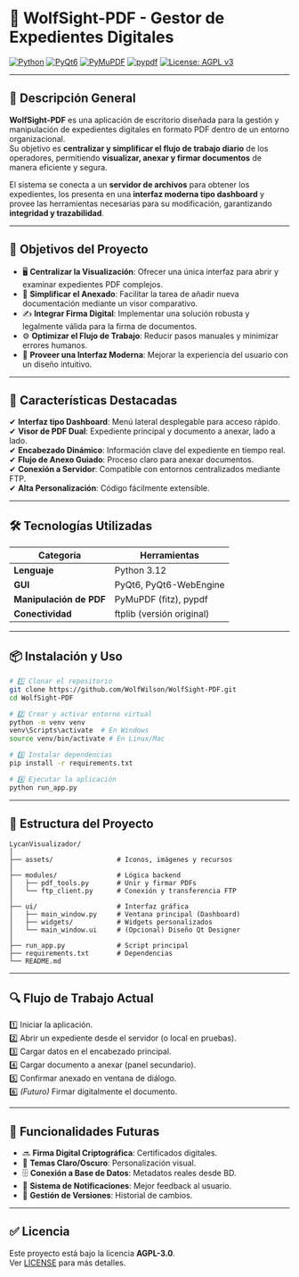 # 🐺 WolfSight-PDF - Gestor de Expedientes Digitales

[![Python](https://img.shields.io/badge/Python-3.12-blue?logo=python&logoColor=white)](https://www.python.org/)
[![PyQt6](https://img.shields.io/badge/PyQt6-GUI-green?logo=qt&logoColor=white)](https://riverbankcomputing.com/software/pyqt/)
[![PyMuPDF](https://img.shields.io/badge/PyMuPDF-PDF-orange)](https://pymupdf.readthedocs.io/)
[![pypdf](https://img.shields.io/badge/pypdf-PDF-red)](https://pypdf.readthedocs.io/)
[![License: AGPL v3](https://img.shields.io/badge/License-AGPL_v3-blue.svg)](LICENSE)

---

## 📢 Descripción General

**WolfSight-PDF** es una aplicación de escritorio diseñada para la gestión y manipulación de expedientes digitales en formato PDF dentro de un entorno organizacional.  
Su objetivo es **centralizar y simplificar el flujo de trabajo diario** de los operadores, permitiendo **visualizar, anexar y firmar documentos** de manera eficiente y segura.

El sistema se conecta a un **servidor de archivos** para obtener los expedientes, los presenta en una **interfaz moderna tipo dashboard** y provee las herramientas necesarias para su modificación, garantizando **integridad y trazabilidad**.

---

## 🚀 Objetivos del Proyecto

- 🖥️ **Centralizar la Visualización**: Ofrecer una única interfaz para abrir y examinar expedientes PDF complejos.  
- 📎 **Simplificar el Anexado**: Facilitar la tarea de añadir nueva documentación mediante un visor comparativo.  
- ✍️ **Integrar Firma Digital**: Implementar una solución robusta y legalmente válida para la firma de documentos.  
- ⚙️ **Optimizar el Flujo de Trabajo**: Reducir pasos manuales y minimizar errores humanos.  
- 🎨 **Proveer una Interfaz Moderna**: Mejorar la experiencia del usuario con un diseño intuitivo.

---

## 🧩 Características Destacadas

✔ **Interfaz tipo Dashboard**: Menú lateral desplegable para acceso rápido.  
✔ **Visor de PDF Dual**: Expediente principal y documento a anexar, lado a lado.  
✔ **Encabezado Dinámico**: Información clave del expediente en tiempo real.  
✔ **Flujo de Anexo Guiado**: Proceso claro para anexar documentos.  
✔ **Conexión a Servidor**: Compatible con entornos centralizados mediante FTP.  
✔ **Alta Personalización**: Código fácilmente extensible.

---

## 🛠️ Tecnologías Utilizadas

| Categoría | Herramientas |
|-----------|--------------|
| **Lenguaje** | Python 3.12 |
| **GUI** | PyQt6, PyQt6-WebEngine |
| **Manipulación de PDF** | PyMuPDF (fitz), pypdf |
| **Conectividad** | ftplib (versión original) |

---

## 📦 Instalación y Uso

```bash
# 1️⃣ Clonar el repositorio
git clone https://github.com/WolfWilson/WolfSight-PDF.git
cd WolfSight-PDF

# 2️⃣ Crear y activar entorno virtual
python -m venv venv
venv\Scripts\activate  # En Windows
source venv/bin/activate # En Linux/Mac

# 3️⃣ Instalar dependencias
pip install -r requirements.txt

# 4️⃣ Ejecutar la aplicación
python run_app.py
```

---

## 📂 Estructura del Proyecto

```
LycanVisualizador/
│
├── assets/                # Iconos, imágenes y recursos
│
├── modules/               # Lógica backend
│   ├── pdf_tools.py       # Unir y firmar PDFs
│   └── ftp_client.py      # Conexión y transferencia FTP
│
├── ui/                    # Interfaz gráfica
│   ├── main_window.py     # Ventana principal (Dashboard)
│   ├── widgets/           # Widgets personalizados
│   └── main_window.ui     # (Opcional) Diseño Qt Designer
│
├── run_app.py             # Script principal
├── requirements.txt       # Dependencias
└── README.md
```

---

## 🔍 Flujo de Trabajo Actual

1️⃣ Iniciar la aplicación.  
2️⃣ Abrir un expediente desde el servidor (o local en pruebas).  
3️⃣ Cargar datos en el encabezado principal.  
4️⃣ Cargar documento a anexar (panel secundario).  
5️⃣ Confirmar anexado en ventana de diálogo.  
6️⃣ *(Futuro)* Firmar digitalmente el documento.

---

## 🧠 Funcionalidades Futuras

- 🔜 **Firma Digital Criptográfica**: Certificados digitales.  
- 🎨 **Temas Claro/Oscuro**: Personalización visual.  
- 🗄️ **Conexión a Base de Datos**: Metadatos reales desde BD.  
- 🔔 **Sistema de Notificaciones**: Mejor feedback al usuario.  
- 🔄 **Gestión de Versiones**: Historial de cambios.

---

## ✅ Licencia

Este proyecto está bajo la licencia **AGPL-3.0**.  
Ver [LICENSE](LICENSE) para más detalles.
